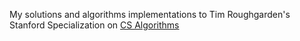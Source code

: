 My solutions and algorithms implementations to Tim Roughgarden's Stanford Specialization on [CS Algorithms](https://www.coursera.org/specializations/algorithms)